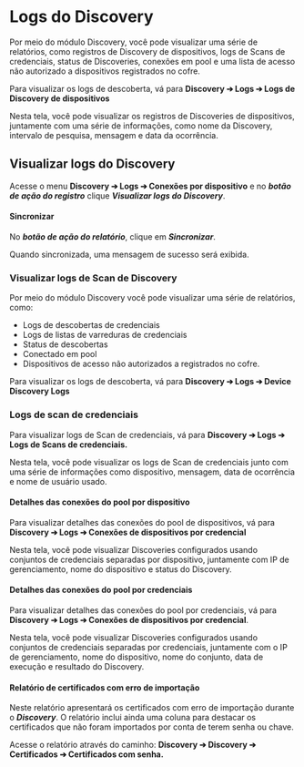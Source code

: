 # Logs do Discovery

Por meio do módulo Discovery, você pode visualizar uma série de relatórios, como registros de Discovery de dispositivos, logs de Scans de credenciais, status de Discoveries, conexões em pool e uma lista de acesso não autorizado a dispositivos registrados no cofre.

Para visualizar os logs de descoberta, vá para **Discovery ➔ Logs ➔ Logs de Discovery de dispositivos**

Nesta tela, você pode visualizar os registros de Discoveries de dispositivos, juntamente com uma série de informações, como nome da Discovery, intervalo de pesquisa, mensagem e data da ocorrência.

## **Visualizar logs do Discovery**

Acesse o menu **Discovery ➔ Logs ➔ Conexões por dispositivo** e no ***botão de ação do registro*** clique ***Visualizar logs do Discovery***.


#### **Sincronizar**

No ***botão de ação do relatório***, clique em ***Sincronizar***.

Quando sincronizada, uma mensagem de sucesso será exibida.

### **Visualizar logs de Scan de Discovery**

Por meio do módulo Discovery você pode visualizar uma série de relatórios, como:

* Logs de descobertas de credenciais  
* Logs de listas de varreduras de credenciais  
* Status de descobertas  
* Conectado em pool  
* Dispositivos de acesso não autorizados a registrados no cofre.

Para visualizar os logs de descoberta, vá para **Discovery ➔ Logs ➔ Device Discovery Logs**
 
### **Logs de scan de credenciais**

Para visualizar logs de Scan de credenciais, vá para **Discovery ➔ Logs ➔ Logs de Scans de credenciais.**

Nesta tela, você pode visualizar os logs de Scan de credenciais junto com uma série de informações como dispositivo, mensagem, data de ocorrência e nome de usuário usado.

#### **Detalhes das conexões do pool por dispositivo**

Para visualizar detalhes das conexões do pool de dispositivos, vá para **Discovery ➔ Logs ➔ Conexões de dispositivos por credencial**

Nesta tela, você pode visualizar Discoveries configurados usando conjuntos de credenciais separadas por dispositivo, juntamente com IP de gerenciamento, nome do dispositivo e status do Discovery.

#### **Detalhes das conexões do pool por credenciais**

Para visualizar detalhes das conexões do pool por credenciais, vá para **Discovery ➔ Logs ➔ Conexões de dispositivos por credencial**.

Nesta tela, você pode visualizar Discoveries configurados usando conjuntos de credenciais separadas por credenciais, juntamente com o IP de gerenciamento, nome do dispositivo, nome do conjunto, data de execução e resultado do Discovery.

#### **Relatório de certificados com erro de importação**

Neste relatório apresentará os certificados com erro de importação durante o ***Discovery***. O relatório inclui ainda uma coluna para destacar os certificados que não foram importados por conta de terem senha ou chave.

Acesse o relatório através do caminho: **Discovery ➔ Discovery ➔ Certificados ➔ Certificados com senha.**

